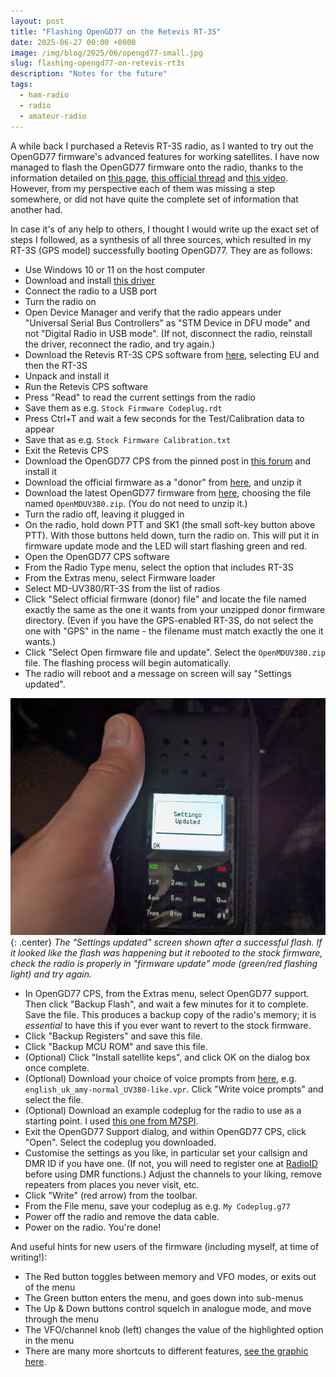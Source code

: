 ```yaml
---
layout: post
title: "Flashing OpenGD77 on the Retevis RT-3S"
date: 2025-06-27 00:00 +0000
image: /img/blog/2025/06/opengd77-small.jpg
slug: flashing-opengd77-on-retevis-rt3s
description: "Notes for the future"
tags:
  - ham-radio
  - radio
  - amateur-radio
---
```


A while back I purchased a Retevis RT-3S radio, as I wanted to try out the OpenGD77 firmware's advanced features for working satellites. I have now managed to flash the OpenGD77 firmware onto the radio, thanks to the information detailed on [this page](https://scottyau.blogspot.com/2024/06/installing-opengd77-on-retevis-rt3s.html?m=1), [this official thread](https://www.opengd77.com/viewtopic.php?f=19&t=2380) and [this video](https://www.youtube.com/watch?v=65SEEGfYz4M). However, from my perspective each of them was missing a step somewhere, or did not have quite the complete set of information that another had.

In case it's of any help to others, I thought I would write up the exact set of steps I followed, as a synthesis of all three sources, which resulted in my RT-3S (GPS model) successfully booting OpenGD77. They are as follows:

- Use Windows 10 or 11 on the host computer
- Download and install [this driver](https://www.opengd77.com/downloads/drivers/Dfuse_3.0.6_drivers.zip)
- Connect the radio to a USB port
- Turn the radio on
- Open Device Manager and verify that the radio appears under "Universal Serial Bus Controllers" as "STM Device in DFU mode" and not "Digital Radio in USB mode". (If not, disconnect the radio, reinstall the driver, reconnect the radio, and try again.)
- Download the Retevis RT-3S CPS software from [here](https://www.retevis.com/resources-center), selecting EU and then the RT-3S
- Unpack and install it
- Run the Retevis CPS software
- Press "Read" to read the current settings from the radio
- Save them as e.g. `Stock Firmware Codeplug.rdt`
- Press Ctrl+T and wait a few seconds for the Test/Calibration data to appear
- Save that as e.g. `Stock Firmware Calibration.txt`
- Exit the Retevis CPS
- Download the OpenGD77 CPS from the pinned post in [this forum](https://www.opengd77.com/viewforum.php?f=12) and install it
- Download the official firmware as a "donor" from [here](https://www.passion-radio.com/index.php?controller=attachment&id_attachment=760), and unzip it
- Download the latest OpenGD77 firmware from [here](https://www.opengd77.com/downloads/MDUV380_DM1701/Firmware/2dc33f6bcb4936c047a4f65ef3daf80f95ffbc0e/), choosing the file named `OpenMDUV380.zip`. (You do not need to unzip it.)
- Turn the radio off, leaving it plugged in
- On the radio, hold down PTT and SK1 (the small soft-key button above PTT). With those buttons held down, turn the radio on. This will put it in firmware update mode and the LED will start flashing green and red.
- Open the OpenGD77 CPS software
- From the Radio Type menu, select the option that includes RT-3S
- From the Extras menu, select Firmware loader
- Select MD-UV380/RT-3S from the list of radios
- Click "Select official firmware (donor) file" and locate the file named exactly the same as the one it wants from your unzipped donor firmware directory. (Even if you have the GPS-enabled RT-3S, do not select the one with "GPS" in the name - the filename must match exactly the one it wants.)
- Click "Select Open firmware file and update". Select the `OpenMDUV380.zip` file. The flashing process will begin automatically.
- The radio will reboot and a message on screen will say "Settings updated".

![RT-3S running OpenGD77 firmware, showing the "Settings updated" screen](/img/blog/2025/06/opengd77.jpg){: .center}
*The "Settings updated" screen shown after a successful flash. If it looked like the flash was happening but it rebooted to the stock firmware, check the radio is properly in "firmware update" mode (green/red flashing light) and try again.*

- In OpenGD77 CPS, from the Extras menu, select OpenGD77 support. Then click "Backup Flash", and wait a few minutes for it to complete. Save the file. This produces a backup copy of the radio's memory; it is *essential* to have this if you ever want to revert to the stock firmware.
- Click "Backup Registers" and save this file.
- Click "Backup MCU ROM" and save this file.
- (Optional) Click "Install satellite keps", and click OK on the dialog box once complete.
- (Optional) Download your choice of voice prompts from [here](https://www.opengd77.com/downloads/Voice_Prompts/Latest/), e.g. `english_uk_amy-normal_UV380-like.vpr`. Click "Write voice prompts" and select the file.
- (Optional) Download an example codeplug for the radio to use as a starting point. I used [this one from M7SPI](https://www.opengd77.com/downloads/Voice_Prompts/Latest/).
- Exit the OpenGD77 Support dialog, and within OpenGD77 CPS, click "Open". Select the codeplug you downloaded.
- Customise the settings as you like, in particular set your callsign and DMR ID if you have one. (If not, you will need to register one at [RadioID](https://radioid.net) before using DMR functions.) Adjust the channels to your liking, remove repeaters from places you never visit, etc.
- Click "Write" (red arrow) from the toolbar.
- From the File menu, save your codeplug as e.g. `My Codeplug.g77`
- Power off the radio and remove the data cable.
- Power on the radio. You're done!

And useful hints for new users of the firmware (including myself, at time of writing!):

- The Red button toggles between memory and VFO modes, or exits out of the menu
- The Green button enters the menu, and goes down into sub-menus
- The Up & Down buttons control squelch in analogue mode, and move through the menu
- The VFO/channel knob (left) changes the value of the highlighted option in the menu
- There are many more shortcuts to different features, [see the graphic here](https://www.opengd77.com/viewtopic.php?f=19&t=2962).